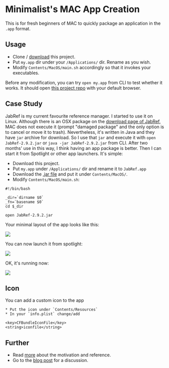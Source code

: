 # Minimalist's MAC App Creation

This is for fresh beginners of MAC to quickly package an application in the `.app` format.

## Usage

   * Clone / 
   [download](https://github.com/hupili/min-mac-app/archive/master.zip)
   this project. 
   * Put `my.app` dir under your `/Applications/` dir. 
   Rename as you wish. 
   * Modify `Contents/MacOS/main.sh` accordingly so that it invokes your executables. 

Before any modification, you can try `open my.app` from CLI to test whether it works. 
It should open [this project repo](https://github.com/hupili/min-mac-app/) with your default browser.

## Case Study

JabRef is my current favourite reference manager. 
I started to use it on Linux. 
Although there is an OSX package on the 
[download page of JabRef](http://sourceforge.net/projects/jabref/files/jabref/2.9.2),
MAC does not execute it
(prompt "damaged package" and the only option is to cancel or move it to trash).
Nevertheless, it's written in Java and they have `jar` archive for download. 
So I use that `jar` and execute it with 
`open JabRef-2.9.2.jar`
or
`java -jar JabRef-2.9.2.jar`
from CLI.
After two months' use in this way, I think having an app package is better. 
Then I can start it from Spotlight or other app launchers. 
It's simple:

   * Download this project. 
   * Put `my.app` under `/Applications/` dir and rename it to `JabRef.app`
   * Download the 
   [.jar file](http://sourceforge.net/projects/jabref/files/jabref/2.9.2/)
   and put it under `Contents/MacOS/`.
   * Modify `Contents/MacOS/main.sh`:

```
#!/bin/bash

_dir=`dirname $0`
_fn=`basename $0`
cd $_dir

open JabRef-2.9.2.jar
```

Your minimal layout of the app looks like this:

![](https://raw.github.com/hupili/min-mac-app/master/screenshots/minimal-layout-app.png)

You can now launch it from spotlight: 

![](https://raw.github.com/hupili/min-mac-app/master/screenshots/spotlight.png)

OK, it's running now:

![](https://raw.github.com/hupili/min-mac-app/master/screenshots/jabref-launch.png)

## Icon

You can add a custom icon to the app

    * Put the icon under `Contents/Resources`
    * In your `info.plist` change/add
```
<key>CFBundleIconFile</key>
<string>iconfile</string>
```



## Further 

   * Read 
   [more](https://github.com/hupili/min-mac-app/blob/master/more.md)
   about the motivation and reference.
   * Go to the 
   [blog post](http://hupili.github.io/p--20130424-min-mac-app/)
   for a discussion. 
